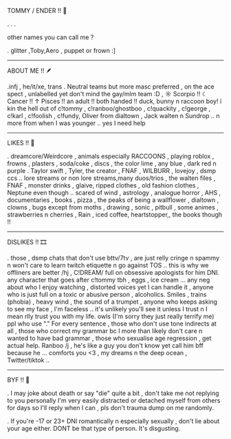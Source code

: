    TOMMY / ENDER !! 🌱


. . . 

 other names you can call me ? 

. glitter ,Toby,Aero , puppet or frown :] 


--- 
ABOUT ME !! 🪶

.infj , he/it/xe, trans . Neutral teams but more masc preferred , on the ace spect , unlabelled yet don't mind the gay/mlm team :D , ☼ Scorpio !! ☾ Cancer !! ↑ Pisces !! an adult !! both handed !! duck, bunny n raccoon boy! i kin the hell out of c!tommy , c!ranboo/ghostboo , c!quackity ,  c!george , c!karl , c!foolish , c!fundy, Oliver from dialtown , Jack walten n Sundrop .. n more from when I was younger .. yes I need help


--------

LIKES !! 💟

. dreamcore/Weirdcore , animals especially RACCOONS , playing roblox , frowns , plasters , soda/coke , discs , the color lime , any blue , dark red n purple . Taylor swift  , Tyler, the creator , FNAF , WILBURR , lovejoy , dsmp ccs .. lore streams or non lore streams,many duos/trios , the walten files , FNAF , monster drinks , glaive, ripped clothes , old fashion clothes , Neptune even though .. scared of wind , astrology , analogue horror , AHS , documentaries , books , pizza , the peaks of being a wallflower , dialtown , clowns , bugs except from moths , drawing , sonic , pitbull , some animes , strawberries n cherries , Rain , iced coffee, heartstopper,, the books though !! 


------------

DISLIKES !! 🎞 

. those , dsmp chats that don't use bttv/7tv , are just relly cringe n spammy n won't care to learn twitch etiquette n go against TOS .. this is why we offliners are better /hj , C!DREAM/ full on obsessive apologists for him DNI. any character that goes after c!tommy tbh , eggs , ice cream ... any neg about who I enjoy watching , distorted voices yet I can handle it , anyone who is just full on a toxic or abusive person , alcoholics. Smiles , trains (phobia) , heavy wind , the sound of a trumpet , anyone who keeps asking to see my face , I'm faceless .. it's unlikely you'll see it unless I trust n I mean rlly trust you with my life. owls (I'm sorry they just really terrify me) ppl who use "." For every sentence , those who don't use tone indirects at all , those who correct my grammar bc I more than likely don't care n wanted to have bad grammar , those who sexualise age regression , get actual help. Ranboo /j , he's like a guy you don't know yet call him bff because he ... comforts you <3 , my dreams n the deep ocean , Twitter/tiktok .. 


-----------

BYF !! 🐾

. I may joke about death or say "die" quite a bit , don't take me not replying to you personally I'm very easily distracted or detached myself from others for days so I'll reply when I can , pls don't trauma dump on me randomly.  

. If you're -17 or 23+ DNI romantically n especially sexually , don't lie about your age either. DONT be that type of person. It's disgusting. 
 
